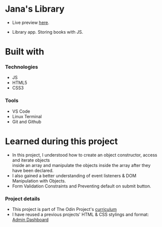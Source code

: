 <h1> Jana's Library </h1>

- Live preview [here](https://janaiscoding.github.io/library/).


- Library app. Storing books with JS.</br> 

<h1> Built with </h1>

<h3> Technologies </h3>

- JS
- HTML5
- CSS3

<h3> Tools </h3>

- VS Code 
- Linux Terminal
- Git and Github

<h1>Learned during this project</h1>

- In this project, I understood how to create an object constructor, access and iterate objects</br>
 inside an array and manipulate the objects inside the array after they have been declared. </br>
- I also gained a better understanding of event listeners & DOM Manipulation with Objects. </br>
- Form Validation Constraints and Preventing default on submit button.


<h3> Project details </h3>

- This project is part of The Odin Project's [curriculum](https://www.theodinproject.com/lessons/node-path-javascript-library) 
- I have reused a previous projects' HTML & CSS stylings and format: [Admin Dashboard](https://github.com/janaiscoding/admin-dashboard)

